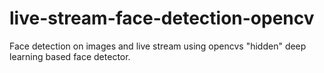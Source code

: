 # live-stream-face-detection-opencv
Face detection on images and live stream using opencvs "hidden" deep learning based face detector.
